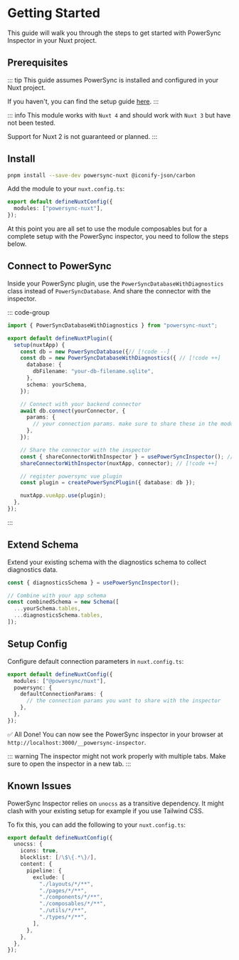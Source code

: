 # Getting Started

This guide will walk you through the steps to get started with PowerSync Inspector in your Nuxt project.

## Prerequisites
::: tip
This guide assumes PowerSync is installed and configured in your Nuxt project.

If you haven't, you can find the setup guide [here](/guide/setting-up-powersync).
:::

::: info
This module works with `Nuxt 4` and should work with `Nuxt 3` but have not been tested.

Support for Nuxt 2 is not guaranteed or planned.
:::

## Install

```bash
pnpm install --save-dev powersync-nuxt @iconify-json/carbon
```

Add the module to your `nuxt.config.ts`:

```typescript
export default defineNuxtConfig({
  modules: ["powersync-nuxt"],
});
```

<!-- Or use Nuxt cli to install the module:

```bash
nuxi module add powersync-nuxt
``` -->

At this point you are all set to use the module composables but for a complete setup with the PowerSync inspector, you need to follow the steps below.

## Connect to PowerSync

Inside your PowerSync plugin, use the `PowerSyncDatabaseWithDiagnostics` class instead of `PowerSyncDatabase`. And share the connector with the inspector.

::: code-group

```typescript [powersync-plugin.client.ts]
import { PowerSyncDatabaseWithDiagnostics } from "powersync-nuxt";

export default defineNuxtPlugin({
  setup(nuxtApp) {
    const db = new PowerSyncDatabase({// [!code --]
    const db = new PowerSyncDatabaseWithDiagnostics({ // [!code ++]
      database: {
        dbFilename: "your-db-filename.sqlite",
      },
      schema: yourSchema,
    });

    // Connect with your backend connector
    await db.connect(yourConnector, {
      params: {
        // your connection params. make sure to share these in the module config
      },
    });

    // Share the connector with the inspector
    const { shareConnectorWithInspector } = usePowerSyncInspector(); // [!code ++]
    shareConnectorWithInspector(nuxtApp, connector); // [!code ++]

    // register powersync vue plugin
    const plugin = createPowerSyncPlugin({ database: db });

    nuxtApp.vueApp.use(plugin);
  },
});
```

:::

## Extend Schema

Extend your existing schema with the diagnostics schema to collect diagnostics data.

```typescript
const { diagnosticsSchema } = usePowerSyncInspector();

// Combine with your app schema
const combinedSchema = new Schema([
  ...yourSchema.tables,
  ...diagnosticsSchema.tables,
]);
```

## Setup Config

Configure default connection parameters in `nuxt.config.ts`:

```typescript
export default defineNuxtConfig({
  modules: ["@powersync/nuxt"],
  powersync: {
    defaultConnectionParams: {
      // the connection params you want to share with the inspector
    },
  },
});
```

✅ All Done! You can now see the PowerSync inspector in your browser at `http://localhost:3000/__powersync-inspector`.

::: warning
The inspector might not work properly with multiple tabs. Make sure to open the inspector in a new tab.
:::

## Known Issues

PowerSync Inspector relies on `unocss` as a transitive dependency. It might clash with your existing setup for example if you use Tailwind CSS.

To fix this, you can add the following to your `nuxt.config.ts`:

```typescript
export default defineNuxtConfig({
  unocss: {
    icons: true,
    blocklist: [/\$\{.*\}/],
    content: {
      pipeline: {
        exclude: [
          "./layouts/*/**",
          "./pages/*/**",
          "./components/*/**",
          "./composables/*/**",
          "./utils/*/**",
          "./types/*/**",
        ],
      },
    },
  },
});
```
